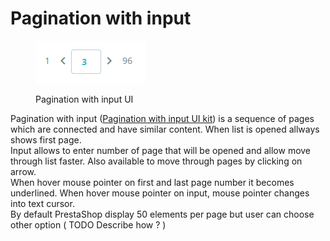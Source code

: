 # Pagination with input

<figure><img src="../../../.gitbook/assets/image (10) (1) (1).png" alt=""><figcaption><p>Pagination with input UI</p></figcaption></figure>

Pagination with input ([Pagination with input UI kit](https://build.prestashop-project.org/prestashop-ui-kit/?path=/story/pagination--with-input)) is a sequence of pages which are connected and have similar content. When list is opened allways shows first page. \
Input allows to enter number of page that will be opened and allow move through list faster. Also available to move through pages by clicking on arrow. \
When hover mouse pointer on first and last page number it becomes underlined. When hover mouse pointer on input, mouse pointer changes into text cursor.\
By default PrestaShop display 50 elements per page but user can choose other option ( TODO Describe how ? )&#x20;
